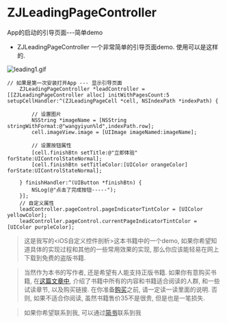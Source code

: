 # ZJLeadingPageController
App的启动的引导页面---简单demo

* ZJLeadingPageController 一个非常简单的引导页面demo. 使用可以是这样的.


![leading1.gif](http://upload-images.jianshu.io/upload_images/1271831-084572fb3b11f10a.gif?imageMogr2/auto-orient/strip)


```
// 如果是第一次安装打开App --- 显示引导页面
    ZJLeadingPageController *leadController = [[ZJLeadingPageController alloc] initWithPagesCount:5 setupCellHandler:^(ZJLeadingPageCell *cell, NSIndexPath *indexPath) {
        
        // 设置图片
        NSString *imageName = [NSString stringWithFormat:@"wangyiyun%ld",indexPath.row];
        cell.imageView.image = [UIImage imageNamed:imageName];

        // 设置按钮属性
        [cell.finishBtn setTitle:@"立即体验" forState:UIControlStateNormal];
        [cell.finishBtn setTitleColor:[UIColor orangeColor] forState:UIControlStateNormal];
        
    } finishHandler:^(UIButton *finishBtn) {
        NSLog(@"点击了完成按钮-----");
    }];
    // 自定义属性
    leadController.pageControl.pageIndicatorTintColor = [UIColor yellowColor];
    leadController.pageControl.currentPageIndicatorTintColor = [UIColor purpleColor];
```

> 这是我写的<iOS自定义控件剖析>这本书籍中的一个demo, 如果你希望知道具体的实现过程和其他的一些常用效果的实现, 那么你应该能轻易在网上下载到免费的盗版书籍. 

> 当然作为本书的写作者, 还是希望有人能支持正版书籍. 如果你有意购买书籍, 在[这篇文章中](http://www.jianshu.com/p/510500f3aebd), 介绍了书籍中所有的内容和书籍适合阅读的人群, 和一些试读章节, 以及购买链接. 在你准备[购买](http://www.qingdan.us/product/13)之前, 请一定读一读里面的说明. 否则, 如果不适合你阅读, 虽然书籍售价35不是很贵, 但是也是一笔损失.


> 如果你希望联系到我, 可以通过[简书](http://www.jianshu.com/users/fb31a3d1ec30/latest_articles)联系到我
